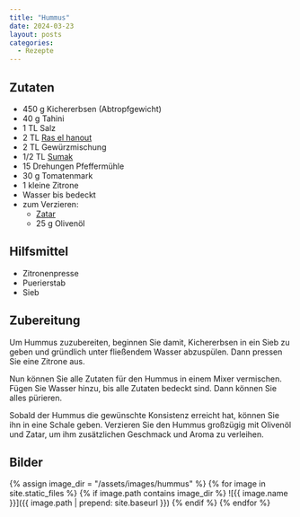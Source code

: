 ```yaml
---
title: "Hummus"
date: 2024-03-23
layout: posts
categories:
  - Rezepte
---
```


## Zutaten

- 450 g Kichererbsen (Abtropfgewicht)
- 40 g Tahini
- 1 TL Salz
- 2 TL [Ras el hanout](https://www.rewe.de/gewuerzlexikon/ras-el-hanout/)
- 2 TL Gewürzmischung
- 1/2 TL [Sumak](https://www.rewe.de/gewuerzlexikon/sumach/)
- 15 Drehungen Pfeffermühle
- 30 g Tomatenmark
- 1 kleine Zitrone
- Wasser bis bedeckt
- zum Verzieren: 
  - [Zatar](https://www.rewe.de/gewuerzlexikon/zatar/)
  - 25 g Olivenöl

## Hilfsmittel

- Zitronenpresse
- Puerierstab
- Sieb

## Zubereitung

Um Hummus zuzubereiten, beginnen Sie damit, Kichererbsen in ein Sieb zu geben und gründlich unter fließendem Wasser abzuspülen.
Dann pressen Sie eine Zitrone aus.

Nun können Sie alle Zutaten für den Hummus in einem Mixer vermischen.
Fügen Sie Wasser hinzu, bis alle Zutaten bedeckt sind.
Dann können Sie alles pürieren.

Sobald der Hummus die gewünschte Konsistenz erreicht hat, können Sie ihn in eine Schale geben.
Verzieren Sie den Hummus großzügig mit Olivenöl und Zatar, um ihm zusätzlichen Geschmack und Aroma zu verleihen.


## Bilder

{% assign image_dir = "/assets/images/hummus" %}
{% for image in site.static_files %}
{% if image.path contains image_dir %}
![{{ image.name }}]({{ image.path | prepend: site.baseurl }})
{% endif %}
{% endfor %}
